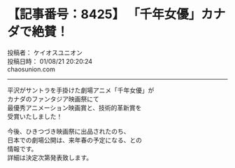 # 【記事番号：8425】 「千年女優」カナダで絶賛！

投稿者： ケイオスユニオン  
投稿日時： 01/08/21 20:20:24  
chaosunion.com

---

平沢がサントラを手掛けた劇場アニメ「千年女優」が  
カナダのファンタジア映画祭にて  
最優秀アニメーション映画賞と、技術的革新賞を  
受賞いたしました！  
  
今後、ひきつづき映画祭に出品されたのち、  
日本での劇場公開は、来年春の予定になる、との  
情報です。  
詳細は決定次第発表致します。  
